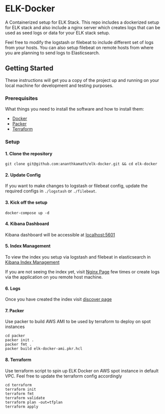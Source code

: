 # ELK-Docker

A Containerized setup for ELK Stack. This repo includes a dockerized setup for ELK stack and also include a nginx server which creates logs that can be used as seed logs or data for your ELK stack setup.

Feel free to modify the logstash or filebeat to include different set of logs from your hosts. You can also setup filebeat on remote hosts from where you are planning to send logs to Elasticsearch.

## Getting Started

These instructions will get you a copy of the project up and running on your local machine for development and testing purposes.

### Prerequisites

What things you need to install the software and how to install them:

- [Docker](https://docs.docker.com/)
- [Packer](https://www.packer.io/)
- [Terraform](https://www.terraform.io/)

### Setup

#### 1. Clone the repository

```
git clone git@github.com:ananthkamath/elk-docker.git && cd elk-docker
```

#### 2. Update Config

If you want to make changes to logstash or filebeat config, update the required configs in `./logstash` or `./filebeat`.

#### 3. Kick off the setup

```
docker-compose up -d
```

#### 4. Kibana Dashboard

Kibana dashboard will be accessible at [localhost:5601](http://localhost:5601)

#### 5. Index Management

To view the index you setup via logstash and filebeat in elasticsearch in [Kibana Index Management](http://localhost:5601/app/management/kibana/indexPatterns/create)

If you are not seeing the index yet, visit [Nginx Page](http://localhost/) few times or create logs via the application on you remote host machine.

#### 6. Logs

Once you have created the index visit [discover page](http://localhost:5601/app/discover)

#### 7. Packer

Use packer to build AWS AMI to be used by terraform to deploy on spot instances

```
cd packer
packer init .
packer fmt .
packer build elk-docker-ami.pkr.hcl
```

#### 8. Terraform

Use terraform script to spin up ELK Docker on AWS spot instance in default VPC. Feel free to update the terraform config accordingly

```
cd terraform
terraform init
terraform fmt
terraform validate
terraform plan -out=tfplan
terraform apply
```